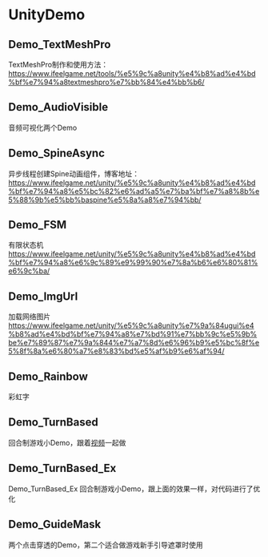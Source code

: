 # UnityDemo
## Demo_TextMeshPro
TextMeshPro制作和使用方法：https://www.ifeelgame.net/tools/%e5%9c%a8unity%e4%b8%ad%e4%bd%bf%e7%94%a8textmeshpro%e7%bb%84%e4%bb%b6/

## Demo_AudioVisible
音频可视化两个Demo

## Demo_SpineAsync
异步线程创建Spine动画组件，博客地址：https://www.ifeelgame.net/unity/%e5%9c%a8unity%e4%b8%ad%e4%bd%bf%e7%94%a8%e5%bc%82%e6%ad%a5%e7%ba%bf%e7%a8%8b%e5%88%9b%e5%bb%baspine%e5%8a%a8%e7%94%bb/

## Demo_FSM
有限状态机
https://www.ifeelgame.net/unity/%e5%9c%a8unity%e4%b8%ad%e4%bd%bf%e7%94%a8%e6%9c%89%e9%99%90%e7%8a%b6%e6%80%81%e6%9c%ba/

## Demo_ImgUrl
加载网络图片
https://www.ifeelgame.net/unity/%e5%9c%a8unity%e7%9a%84ugui%e4%b8%ad%e4%bd%bf%e7%94%a8%e7%bd%91%e7%bb%9c%e5%9b%be%e7%89%87%e7%9a%844%e7%a7%8d%e6%96%b9%e5%bc%8f%e5%8f%8a%e6%80%a7%e8%83%bd%e5%af%b9%e6%af%94/

## Demo_Rainbow
彩虹字

## Demo_TurnBased
回合制游戏小Demo，跟着[视频](https://www.bilibili.com/video/BV1JP4y1L7z4?p=1)一起做

## Demo_TurnBased\_Ex
Demo_TurnBased\_Ex
回合制游戏小Demo，跟上面的效果一样，对代码进行了优化

## Demo_GuideMask
两个点击穿透的Demo，第二个适合做游戏新手引导遮罩时使用